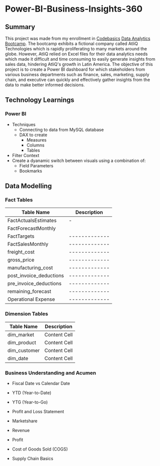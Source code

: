 # Power-BI-Business-Insights-360

## Summary
This project was made from my enrollment in [Codebasics](https://codebasics.io/) [Data Analytics Bootcamp](https://codebasics.io/bootcamps/data-analytics-bootcamp-with-practical-job-assistance). The bootcamp exhibits a fictional company called AtliQ Technologies which is rapidly proliferating to many markets around the globe. However, AtliQ relied on Excel files for their data analytics needs which made it difficult and time consuming to easily generate insights from sales data, hindering AtliQ's growth in Latin America. The objective of this project is to create a Power BI dashboard for which stakeholders from various business departments such as finance, sales, marketing, supply chain, and executive can quickly and effectively gather insights from the data to make better informed decisions.



## Technology Learnings
### Power BI
* Techniques
  * Connecting to data from MySQL database
  * DAX to create
      * Measures
      * Columns
      * Tables
* Filter Context
* Create a dyanamic switch between visuals using a combination of:
  * Field Parameters
  * Bookmarks

## Data Modelling
### Fact Tables
| Table Name    | Description   |
| ------------- | ------------- |
| FactActualsEstimates  | -  |
| FactForecastMonthly  |   |
| FactTargets           | ------------- |
| FactSalesMonthly | ------------- |
| freight_cost | ------------- |
| gross_price | ------------- |
| manufacturing_cost | ------------- |
| post_invoice_deductions | ------------- |
| pre_invoice_deductions | ------------- |
| remaining_forecast | ------------- |
| Operational Expense | ------------- |

### Dimension Tables
| Table Name    | Description   |
| ------------- | ------------- |
| dim_market  | Content Cell  |
| dim_product  | Content Cell  |
| dim_customer  | Content Cell  |
| dim_date  | Content Cell  |

### Business Understanding and Acumen
* Fiscal Date vs Calendar Date
* YTD (Year-to-Date)
* YTG (Year-to-Go)
* Profit and Loss Statement
* Marketshare
* Revenue
* Profit
* Cost of Goods Sold (COGS)

* Supply Chain Basics
